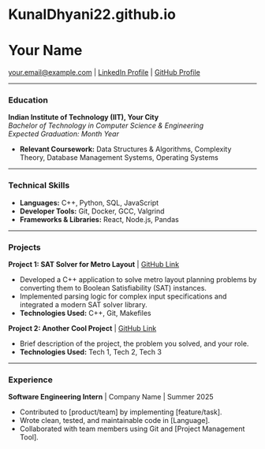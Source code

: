 # KunalDhyani22.github.io

# Your Name
<your.email@example.com> | [LinkedIn Profile](https://linkedin.com/in/yourusername) | [GitHub Profile](https://github.com/yourusername)

---

### Education
**Indian Institute of Technology (IIT), Your City** \
*Bachelor of Technology in Computer Science & Engineering* \
*Expected Graduation: Month Year*

- **Relevant Coursework:** Data Structures & Algorithms, Complexity Theory, Database Management Systems, Operating Systems

---

### Technical Skills
- **Languages:** C++, Python, SQL, JavaScript
- **Developer Tools:** Git, Docker, GCC, Valgrind
- **Frameworks & Libraries:** React, Node.js, Pandas

---

### Projects

**Project 1: SAT Solver for Metro Layout** | [GitHub Link](https://github.com/yourusername/project-link)
- Developed a C++ application to solve metro layout planning problems by converting them to Boolean Satisfiability (SAT) instances.
- Implemented parsing logic for complex input specifications and integrated a modern SAT solver library.
- **Technologies Used:** C++, Git, Makefiles

**Project 2: Another Cool Project** | [GitHub Link](https://github.com/yourusername/project-link)
- Brief description of the project, the problem you solved, and your role.
- **Technologies Used:** Tech 1, Tech 2, Tech 3

---

### Experience
**Software Engineering Intern** | Company Name | Summer 2025
- Contributed to [product/team] by implementing [feature/task].
- Wrote clean, tested, and maintainable code in [Language].
- Collaborated with team members using Git and [Project Management Tool].
